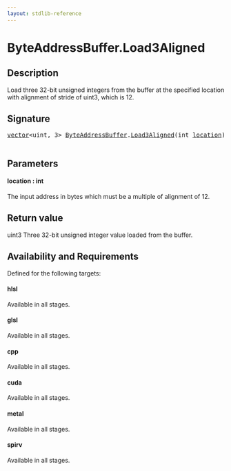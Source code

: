 ```yaml
---
layout: stdlib-reference
---
```


# ByteAddressBuffer\.Load3Aligned

## Description

Load three 32-bit unsigned integers from the buffer at the specified location with alignment
of stride of <span class='code'>uint3</span>, which is 12.



## Signature 

<pre>
<a href="../types/vector/index.html" class="code_type">vector</a>&lt;<span class="code_keyword">uint</span>, 3&gt; <a href="../types/byteaddressbuffer-04b/index.html" class="code_type">ByteAddressBuffer</a>.<a href="load3aligned-05.html">Load3Aligned</a>(<span class="code_keyword">int</span> <a href="load3aligned-05.html#decl-location" class="code_param">location</a>);

</pre>

## Parameters

####  <a id="decl-location"></a>location  : int
The input address in bytes which must be a multiple of alignment of 12.


## Return value
<span class='code'>uint3</span> Three 32-bit unsigned integer value loaded from the buffer.


## Availability and Requirements

Defined for the following targets:

#### hlsl
Available in all stages.

#### glsl
Available in all stages.

#### cpp
Available in all stages.

#### cuda
Available in all stages.

#### metal
Available in all stages.

#### spirv
Available in all stages.



